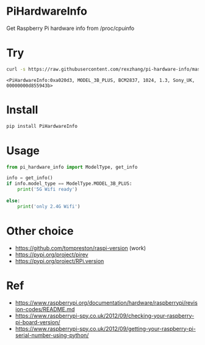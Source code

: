 # PiHardwareInfo
Get Raspberry Pi hardware info from /proc/cpuinfo


# Try
```bash
curl -s https://raw.githubusercontent.com/rexzhang/pi-hardware-info/master/pi_hardware_info.py | python3
```
```text
<PiHardwareInfo:0xa020d3, MODEL_3B_PLUS, BCM2837, 1024, 1.3, Sony_UK, 00000000d855943b>
```

# Install
```bash
pip install PiHardwareInfo
```

# Usage
```python
from pi_hardware_info import ModelType, get_info

info = get_info()
if info.model_type == ModelType.MODEL_3B_PLUS:
    print('5G Wifi ready')
    
else:
    print('only 2.4G Wifi')
```

# Other choice
* https://github.com/tompreston/raspi-version (work)
* https://pypi.org/project/pirev
* https://pypi.org/project/RPi.version

# Ref
* https://www.raspberrypi.org/documentation/hardware/raspberrypi/revision-codes/README.md
* https://www.raspberrypi-spy.co.uk/2012/09/checking-your-raspberry-pi-board-version/
* https://www.raspberrypi-spy.co.uk/2012/09/getting-your-raspberry-pi-serial-number-using-python/

